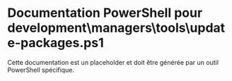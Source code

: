 # Documentation PowerShell pour development\managers\tools\update-packages.ps1

Cette documentation est un placeholder et doit être générée par un outil PowerShell spécifique.
